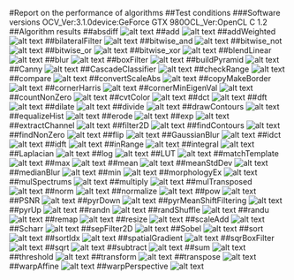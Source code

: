 #Report on the performance of algorithms
##Test conditions
###Software versions
OCV_Ver:3.1.0device:GeForce GTX 980OCL_Ver:OpenCL C 1.2
##Algorithm results
##absdiff
![alt text](https://github.com/JoshuaSmith94/openclBenchmarking/raw/master/Algorithms/reports/graphs/absdiff.png "absdiff")
##add
![alt text](https://github.com/JoshuaSmith94/openclBenchmarking/raw/master/Algorithms/reports/graphs/add.png "add")
##addWeighted
![alt text](https://github.com/JoshuaSmith94/openclBenchmarking/raw/master/Algorithms/reports/graphs/addWeighted.png "addWeighted")
##bilateralFilter
![alt text](https://github.com/JoshuaSmith94/openclBenchmarking/raw/master/Algorithms/reports/graphs/bilateralFilter.png "bilateralFilter")
##bitwise_and
![alt text](https://github.com/JoshuaSmith94/openclBenchmarking/raw/master/Algorithms/reports/graphs/bitwise_and.png "bitwise_and")
##bitwise_not
![alt text](https://github.com/JoshuaSmith94/openclBenchmarking/raw/master/Algorithms/reports/graphs/bitwise_not.png "bitwise_not")
##bitwise_or
![alt text](https://github.com/JoshuaSmith94/openclBenchmarking/raw/master/Algorithms/reports/graphs/bitwise_or.png "bitwise_or")
##bitwise_xor
![alt text](https://github.com/JoshuaSmith94/openclBenchmarking/raw/master/Algorithms/reports/graphs/bitwise_xor.png "bitwise_xor")
##blendLinear
![alt text](https://github.com/JoshuaSmith94/openclBenchmarking/raw/master/Algorithms/reports/graphs/blendLinear.png "blendLinear")
##blur
![alt text](https://github.com/JoshuaSmith94/openclBenchmarking/raw/master/Algorithms/reports/graphs/blur.png "blur")
##boxFilter
![alt text](https://github.com/JoshuaSmith94/openclBenchmarking/raw/master/Algorithms/reports/graphs/boxFilter.png "boxFilter")
##buildPyramid
![alt text](https://github.com/JoshuaSmith94/openclBenchmarking/raw/master/Algorithms/reports/graphs/buildPyramid.png "buildPyramid")
##Canny
![alt text](https://github.com/JoshuaSmith94/openclBenchmarking/raw/master/Algorithms/reports/graphs/Canny.png "Canny")
##CascadeClassifier
![alt text](https://github.com/JoshuaSmith94/openclBenchmarking/raw/master/Algorithms/reports/graphs/CascadeClassifier.png "CascadeClassifier")
##checkRange
![alt text](https://github.com/JoshuaSmith94/openclBenchmarking/raw/master/Algorithms/reports/graphs/checkRange.png "checkRange")
##compare
![alt text](https://github.com/JoshuaSmith94/openclBenchmarking/raw/master/Algorithms/reports/graphs/compare.png "compare")
##convertScaleAbs
![alt text](https://github.com/JoshuaSmith94/openclBenchmarking/raw/master/Algorithms/reports/graphs/convertScaleAbs.png "convertScaleAbs")
##copyMakeBorder
![alt text](https://github.com/JoshuaSmith94/openclBenchmarking/raw/master/Algorithms/reports/graphs/copyMakeBorder.png "copyMakeBorder")
##cornerHarris
![alt text](https://github.com/JoshuaSmith94/openclBenchmarking/raw/master/Algorithms/reports/graphs/cornerHarris.png "cornerHarris")
##cornerMinEigenVal
![alt text](https://github.com/JoshuaSmith94/openclBenchmarking/raw/master/Algorithms/reports/graphs/cornerMinEigenVal.png "cornerMinEigenVal")
##countNonZero
![alt text](https://github.com/JoshuaSmith94/openclBenchmarking/raw/master/Algorithms/reports/graphs/countNonZero.png "countNonZero")
##cvtColor
![alt text](https://github.com/JoshuaSmith94/openclBenchmarking/raw/master/Algorithms/reports/graphs/cvtColor.png "cvtColor")
##dct
![alt text](https://github.com/JoshuaSmith94/openclBenchmarking/raw/master/Algorithms/reports/graphs/dct.png "dct")
##dft
![alt text](https://github.com/JoshuaSmith94/openclBenchmarking/raw/master/Algorithms/reports/graphs/dft.png "dft")
##dilate
![alt text](https://github.com/JoshuaSmith94/openclBenchmarking/raw/master/Algorithms/reports/graphs/dilate.png "dilate")
##divide
![alt text](https://github.com/JoshuaSmith94/openclBenchmarking/raw/master/Algorithms/reports/graphs/divide.png "divide")
##drawContours
![alt text](https://github.com/JoshuaSmith94/openclBenchmarking/raw/master/Algorithms/reports/graphs/drawContours.png "drawContours")
##equalizeHist
![alt text](https://github.com/JoshuaSmith94/openclBenchmarking/raw/master/Algorithms/reports/graphs/equalizeHist.png "equalizeHist")
##erode
![alt text](https://github.com/JoshuaSmith94/openclBenchmarking/raw/master/Algorithms/reports/graphs/erode.png "erode")
##exp
![alt text](https://github.com/JoshuaSmith94/openclBenchmarking/raw/master/Algorithms/reports/graphs/exp.png "exp")
##extractChannel
![alt text](https://github.com/JoshuaSmith94/openclBenchmarking/raw/master/Algorithms/reports/graphs/extractChannel.png "extractChannel")
##filter2D
![alt text](https://github.com/JoshuaSmith94/openclBenchmarking/raw/master/Algorithms/reports/graphs/filter2D.png "filter2D")
##findContours
![alt text](https://github.com/JoshuaSmith94/openclBenchmarking/raw/master/Algorithms/reports/graphs/findContours.png "findContours")
##findNonZero
![alt text](https://github.com/JoshuaSmith94/openclBenchmarking/raw/master/Algorithms/reports/graphs/findNonZero.png "findNonZero")
##flip
![alt text](https://github.com/JoshuaSmith94/openclBenchmarking/raw/master/Algorithms/reports/graphs/flip.png "flip")
##GaussianBlur
![alt text](https://github.com/JoshuaSmith94/openclBenchmarking/raw/master/Algorithms/reports/graphs/GaussianBlur.png "GaussianBlur")
##idct
![alt text](https://github.com/JoshuaSmith94/openclBenchmarking/raw/master/Algorithms/reports/graphs/idct.png "idct")
##idft
![alt text](https://github.com/JoshuaSmith94/openclBenchmarking/raw/master/Algorithms/reports/graphs/idft.png "idft")
##inRange
![alt text](https://github.com/JoshuaSmith94/openclBenchmarking/raw/master/Algorithms/reports/graphs/inRange.png "inRange")
##integral
![alt text](https://github.com/JoshuaSmith94/openclBenchmarking/raw/master/Algorithms/reports/graphs/integral.png "integral")
##Laplacian
![alt text](https://github.com/JoshuaSmith94/openclBenchmarking/raw/master/Algorithms/reports/graphs/Laplacian.png "Laplacian")
##log
![alt text](https://github.com/JoshuaSmith94/openclBenchmarking/raw/master/Algorithms/reports/graphs/log.png "log")
##LUT
![alt text](https://github.com/JoshuaSmith94/openclBenchmarking/raw/master/Algorithms/reports/graphs/LUT.png "LUT")
##matchTemplate
![alt text](https://github.com/JoshuaSmith94/openclBenchmarking/raw/master/Algorithms/reports/graphs/matchTemplate.png "matchTemplate")
##max
![alt text](https://github.com/JoshuaSmith94/openclBenchmarking/raw/master/Algorithms/reports/graphs/max.png "max")
##mean
![alt text](https://github.com/JoshuaSmith94/openclBenchmarking/raw/master/Algorithms/reports/graphs/mean.png "mean")
##meanStdDev
![alt text](https://github.com/JoshuaSmith94/openclBenchmarking/raw/master/Algorithms/reports/graphs/meanStdDev.png "meanStdDev")
##medianBlur
![alt text](https://github.com/JoshuaSmith94/openclBenchmarking/raw/master/Algorithms/reports/graphs/medianBlur.png "medianBlur")
##min
![alt text](https://github.com/JoshuaSmith94/openclBenchmarking/raw/master/Algorithms/reports/graphs/min.png "min")
##morphologyEx
![alt text](https://github.com/JoshuaSmith94/openclBenchmarking/raw/master/Algorithms/reports/graphs/morphologyEx.png "morphologyEx")
##mulSpectrums
![alt text](https://github.com/JoshuaSmith94/openclBenchmarking/raw/master/Algorithms/reports/graphs/mulSpectrums.png "mulSpectrums")
##multiply
![alt text](https://github.com/JoshuaSmith94/openclBenchmarking/raw/master/Algorithms/reports/graphs/multiply.png "multiply")
##mulTransposed
![alt text](https://github.com/JoshuaSmith94/openclBenchmarking/raw/master/Algorithms/reports/graphs/mulTransposed.png "mulTransposed")
##norm
![alt text](https://github.com/JoshuaSmith94/openclBenchmarking/raw/master/Algorithms/reports/graphs/norm.png "norm")
##normalize
![alt text](https://github.com/JoshuaSmith94/openclBenchmarking/raw/master/Algorithms/reports/graphs/normalize.png "normalize")
##pow
![alt text](https://github.com/JoshuaSmith94/openclBenchmarking/raw/master/Algorithms/reports/graphs/pow.png "pow")
##PSNR
![alt text](https://github.com/JoshuaSmith94/openclBenchmarking/raw/master/Algorithms/reports/graphs/PSNR.png "PSNR")
##pyrDown
![alt text](https://github.com/JoshuaSmith94/openclBenchmarking/raw/master/Algorithms/reports/graphs/pyrDown.png "pyrDown")
##pyrMeanShiftFiltering
![alt text](https://github.com/JoshuaSmith94/openclBenchmarking/raw/master/Algorithms/reports/graphs/pyrMeanShiftFiltering.png "pyrMeanShiftFiltering")
##pyrUp
![alt text](https://github.com/JoshuaSmith94/openclBenchmarking/raw/master/Algorithms/reports/graphs/pyrUp.png "pyrUp")
##randn
![alt text](https://github.com/JoshuaSmith94/openclBenchmarking/raw/master/Algorithms/reports/graphs/randn.png "randn")
##randShuffle
![alt text](https://github.com/JoshuaSmith94/openclBenchmarking/raw/master/Algorithms/reports/graphs/randShuffle.png "randShuffle")
##randu
![alt text](https://github.com/JoshuaSmith94/openclBenchmarking/raw/master/Algorithms/reports/graphs/randu.png "randu")
##remap
![alt text](https://github.com/JoshuaSmith94/openclBenchmarking/raw/master/Algorithms/reports/graphs/remap.png "remap")
##resize
![alt text](https://github.com/JoshuaSmith94/openclBenchmarking/raw/master/Algorithms/reports/graphs/resize.png "resize")
##scaleAdd
![alt text](https://github.com/JoshuaSmith94/openclBenchmarking/raw/master/Algorithms/reports/graphs/scaleAdd.png "scaleAdd")
##Scharr
![alt text](https://github.com/JoshuaSmith94/openclBenchmarking/raw/master/Algorithms/reports/graphs/Scharr.png "Scharr")
##sepFilter2D
![alt text](https://github.com/JoshuaSmith94/openclBenchmarking/raw/master/Algorithms/reports/graphs/sepFilter2D.png "sepFilter2D")
##Sobel
![alt text](https://github.com/JoshuaSmith94/openclBenchmarking/raw/master/Algorithms/reports/graphs/Sobel.png "Sobel")
##sort
![alt text](https://github.com/JoshuaSmith94/openclBenchmarking/raw/master/Algorithms/reports/graphs/sort.png "sort")
##sortIdx
![alt text](https://github.com/JoshuaSmith94/openclBenchmarking/raw/master/Algorithms/reports/graphs/sortIdx.png "sortIdx")
##spatialGradient
![alt text](https://github.com/JoshuaSmith94/openclBenchmarking/raw/master/Algorithms/reports/graphs/spatialGradient.png "spatialGradient")
##sqrBoxFilter
![alt text](https://github.com/JoshuaSmith94/openclBenchmarking/raw/master/Algorithms/reports/graphs/sqrBoxFilter.png "sqrBoxFilter")
##sqrt
![alt text](https://github.com/JoshuaSmith94/openclBenchmarking/raw/master/Algorithms/reports/graphs/sqrt.png "sqrt")
##subtract
![alt text](https://github.com/JoshuaSmith94/openclBenchmarking/raw/master/Algorithms/reports/graphs/subtract.png "subtract")
##sum
![alt text](https://github.com/JoshuaSmith94/openclBenchmarking/raw/master/Algorithms/reports/graphs/sum.png "sum")
##threshold
![alt text](https://github.com/JoshuaSmith94/openclBenchmarking/raw/master/Algorithms/reports/graphs/threshold.png "threshold")
##transform
![alt text](https://github.com/JoshuaSmith94/openclBenchmarking/raw/master/Algorithms/reports/graphs/transform.png "transform")
##transpose
![alt text](https://github.com/JoshuaSmith94/openclBenchmarking/raw/master/Algorithms/reports/graphs/transpose.png "transpose")
##warpAffine
![alt text](https://github.com/JoshuaSmith94/openclBenchmarking/raw/master/Algorithms/reports/graphs/warpAffine.png "warpAffine")
##warpPerspective
![alt text](https://github.com/JoshuaSmith94/openclBenchmarking/raw/master/Algorithms/reports/graphs/warpPerspective.png "warpPerspective")
